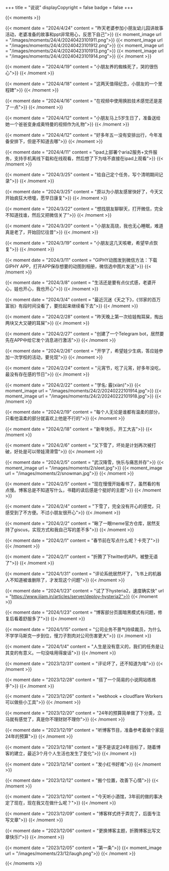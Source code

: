 +++
title = "说说"
displayCopyright = false
badge = false
+++

{{< moments >}}

{{< moment date = "2024/4/24" content = "昨天老婆参加小朋友幼儿园讲故事活动，老婆准备的故事和ppt非常用心，反思下自己">}}
{{< moment_image url = "/images/moments/24/4/20240423101911.png">}}
{{< moment_image url = "/images/moments/24/4/20240423101912.png">}}
{{< moment_image url = "/images/moments/24/4/20240423101913.png">}}
{{< moment_image url = "/images/moments/24/4/20240423101914.png">}}
{{< /moment >}}

{{< moment date = "2024/4/19" content = "小朋友养的蜘蛛死了，哭的很伤心">}}
{{< /moment >}}

{{< moment date = "2024/4/18" content = "这两天值得纪念，小朋友的一个里程碑">}}
{{< /moment >}}

{{< moment date = "2024/4/16" content = "在视频中使用换脸技术感觉还是差了一点">}}
{{< /moment >}}

{{< moment date = "2024/4/12" content = "小朋友马上5岁生日了，准备送给她一个爸爸变身成奥特曼的视频作为礼物">}}
{{< /moment >}}

{{< moment date = "2024/4/12" content = "好多年五一没有安排出行，今年准备安排下，但是不知道去哪">}}
{{< /moment >}}

{{< moment date = "2024/4/11" content = "ipad上部署个aria2服务+文件服务，支持手机离线下载和在线观看，然后想了下为啥不直接在ipad上观看">}}
{{< /moment >}}

{{< moment date = "2024/3/25" content = "给自己定个任务，写个清明期间记录">}}
{{< /moment >}}

{{< moment date = "2024/3/25" content = "原以为小朋友感冒快好了，今天又开始疯狂大喷嚏，愿早日康复">}}
{{< /moment >}}

{{< moment date = "2024/3/22" content = "想找朋友聊聊天，打开微信，完全不知道找谁，然后又把微信关了">}}
{{< /moment >}}

{{< moment date = "2024/3/20" content = "小朋友高烧，我也无心睡眠，难道真是老了，开始回忆往昔">}}
{{< /moment >}}

{{< moment date = "2024/3/19" content = "小朋友这几天咳嗽，希望早点恢复">}}
{{< /moment >}}

{{< moment date = "2024/3/11" content = "GIPHY动图发到微信方法：下载GIPHY APP，打开APP保存想要的动图到相册，微信选中图片发送">}}
{{< /moment >}}

{{< moment date = "2024/3/8" content = "生活还是要有点仪式感，老婆开心，娃也开心，我也开心">}}
{{< /moment >}}

{{< moment date = "2024/3/4" content = "最近沉迷《天之下》，《邻家的百万富翁》有段时间没看了，要捡起来继续看下去">}}
{{< /moment >}}

{{< moment date = "2024/2/28" content = "昨天晚上第一次给娃掏耳屎，掏出两块又大又硬的耳屎">}}
{{< /moment >}}

{{< moment date = "2024/2/27" content = "创建了一个Telegram bot，居然要先在APP中给它发个消息进行激活">}}
{{< /moment >}}

{{< moment date = "2024/2/26" content = "开学了，希望娃少生病，答应娃参加一次学校的活动，要兑现">}}
{{< /moment >}}

{{< moment date = "2024/2/24" content = "元宵节，吃了元宵，好多年没吃，最没有存在感的节日">}}
{{< /moment >}}

{{< moment date = "2024/2/22" content = "学名: 霰(xiàn)">}}
{{< moment_image url = "/images/moments/24/2/20240222101914.jpg">}}
{{< moment_image url = "/images/moments/24/2/20240222101918.jpg">}}
{{< /moment >}}

{{< moment date = "2024/2/19" content = "每个人无论是谁都有温柔的部分，只看他温柔的部分就喜欢上他是不行的">}}
{{< /moment >}}

{{< moment date = "2024/2/18" content = "新年快乐，开工大吉">}}
{{< /moment >}}

{{< moment date = "2024/2/6" content = "又下雪了，坏处是计划再次被打破，好处是可以带娃滑滑雪">}}
{{< /moment >}}

{{< moment date = "2024/2/5" content = "武汉降雪，快乐与痛苦并存">}}
{{< moment_image url = "/images/moments/2/sleet.jpg">}}
{{< moment_image url = "/images/moments/2/snowman.jpg">}}
{{< /moment >}}

{{< moment date = "2024/2/5" content = "现在慢慢开始看书了，虽然看的有点慢。博客总是不知道写什么，书籍的读后感是个挺好的主题">}}
{{< /moment >}}

{{< moment date = "2024/2/4" content = "下雪了，完全没有开心的感觉，只感受到了不方便。不过小朋友很开心">}}
{{< /moment >}}

{{< moment date = "2024/2/2" content = "瞅了一眼meme官方仓库，居然支持了giscus，实现方式和我自己写的差不多">}}
{{< /moment >}}

{{< moment date = "2024/2/1" content = "春节前在写点什么呢？卡壳了">}}
{{< /moment >}}

{{< moment date = "2024/2/1" content = "折腾了下twitter的API，被整无语了">}}
{{< /moment >}}

{{< moment date = "2024/1/31" content = "评论系统居然坏了，飞书上的机器人不知道被谁删除了，才发现这个问题">}}
{{< /moment >}}

{{< moment date = "2024/1/23" content = "试了下hysteria2，速度确实快" url = "https://www.iiiam.in/articles/server/deploy-hysteria2">}}
{{< /moment >}}

{{< moment date = "2024/1/23" content = "博客部分页面暗黑模式有问题，修复后看着舒服多了">}}
{{< /moment >}}

{{< moment date = "2024/1/15" content = "公司业务不景气持续裁员，为什么不学学马斯克一步到位，慢刀子割肉对公司伤害更大">}}
{{< /moment >}}

{{< moment date = "2024/1/4" content = "人生是没有意义的，我们的任务是让其变的有意义。一句没啥用得废话">}}
{{< /moment >}}

{{< moment date = "2023/12/31" content = "评论坏了，还不知道为啥">}}
{{< /moment >}}

{{< moment date = "2023/12/28" content = "搭了一个简易的小说网站练练手">}}
{{< /moment >}}

{{< moment date = "2023/12/26" content = "webhook + cloudflare Workers可以做些小工具">}}
{{< /moment >}}

{{< moment date = "2023/12/20" content = "24年的预算简单做了下分类，立马就有感觉了，真是你不理财财不理你">}}
{{< /moment >}}

{{< moment date = "2023/12/19" content = "听博客节目，准备参考着做个家庭24年的预算">}}
{{< /moment >}}

{{< moment date = "2023/12/18" content = "是不是该定24年目标了，随着博客的建立，最近3个月个人生活也发生了变化">}}
{{< /moment >}}

{{< moment date = "2023/12/14" content = "发小红书好难">}}
{{< /moment >}}

{{< moment date = "2023/12/12" content = "搬个位置，改善下心情">}}
{{< /moment >}}

{{< moment date = "2023/12/10" content = "今天听小酒馆，3年前的做的事决定了现在，现在我又在做什么呢？">}}
{{< /moment >}}

{{< moment date = "2023/12/09" content = "博客样式终于弄完了，后面专注写文章">}}
{{< /moment >}}

{{< moment date = "2023/12/06" content = "更换博客主题，折腾博客比写文章快乐!">}}
{{< /moment >}}

{{< moment date = "2023/12/05" content = "第一条">}}
{{< moment_image url = "/images/moments/23/12/laugh.png">}}
{{< /moment >}}

{{< /moments >}}
